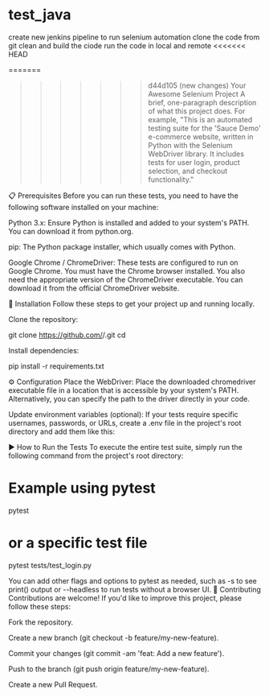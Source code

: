 # test_java
create  new jenkins pipeline to run selenium automation 
clone the code from git
clean and build the ciode
run the code in local and remote
<<<<<<< HEAD

=======
>>>>>>> d44d105 (new changes)
Your Awesome Selenium Project
A brief, one-paragraph description of what this project does. For example, "This is an automated testing suite for the 'Sauce Demo' e-commerce website, written in Python with the Selenium WebDriver library. It includes tests for user login, product selection, and checkout functionality."

📋 Prerequisites
Before you can run these tests, you need to have the following software installed on your machine:

Python 3.x: Ensure Python is installed and added to your system's PATH. You can download it from python.org.

pip: The Python package installer, which usually comes with Python.

Google Chrome / ChromeDriver: These tests are configured to run on Google Chrome. You must have the Chrome browser installed. You also need the appropriate version of the ChromeDriver executable. You can download it from the official ChromeDriver website.

🚀 Installation
Follow these steps to get your project up and running locally.

Clone the repository:

git clone https://github.com/<your-username>/<your-project-name>.git
cd <your-project-name>

Install dependencies:

pip install -r requirements.txt

⚙️ Configuration
Place the WebDriver:
Place the downloaded chromedriver executable file in a location that is accessible by your system's PATH. Alternatively, you can specify the path to the driver directly in your code.

Update environment variables (optional):
If your tests require specific usernames, passwords, or URLs, create a .env file in the project's root directory and add them like this:

▶️ How to Run the Tests
To execute the entire test suite, simply run the following command from the project's root directory:

# Example using pytest
pytest

# or a specific test file
pytest tests/test_login.py

You can add other flags and options to pytest as needed, such as -s to see print() output or --headless to run tests without a browser UI.
🤝 Contributing
Contributions are welcome! If you'd like to improve this project, please follow these steps:

Fork the repository.

Create a new branch (git checkout -b feature/my-new-feature).

Commit your changes (git commit -am 'feat: Add a new feature').

Push to the branch (git push origin feature/my-new-feature).

Create a new Pull Request.

